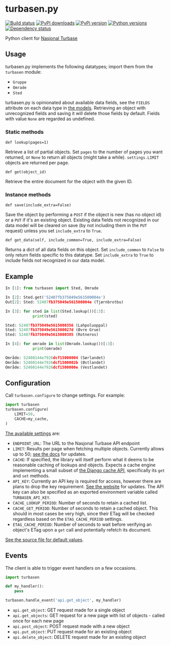 # turbasen.py

[![Build status](https://img.shields.io/wercker/ci/5572dde323929da36b16df5f.svg "Build status")](https://app.wercker.com/project/bykey/337a4c74baec7af88792f39c45715ff1)
[![PyPI downloads](https://img.shields.io/pypi/dm/turbasen.svg "PyPI downloads")](https://pypi.python.org/pypi/turbasen)
[![PyPi version](https://img.shields.io/pypi/v/turbasen.svg "PyPI version")](https://pypi.python.org/pypi/turbasen)
[![Python versions](https://img.shields.io/pypi/pyversions/turbasen.svg "Python versions")](https://pypi.python.org/pypi/turbasen)
[![Dependency status](https://img.shields.io/requires/github/Turbasen/turbasen.py.svg "Dependency status")](https://requires.io/github/Turbasen/turbasen.py/requirements/)

Python client for [Nasjonal Turbase](http://www.nasjonalturbase.no/)

## Usage

turbasen.py implements the following datatypes; import them from the `turbasen` module:

* `Gruppe`
* `Omrade`
* `Sted`

turbasen.py is opinionated about available data fields, see the `FIELDS` attribute on each data type in [the models](https://github.com/Turbasen/turbasen.py/blob/master/turbasen/models.py). Retrieving an object with unrecognized fields and saving it will delete those fields by default. Fields with value `None` are regarded as undefined.

### Static methods

`def lookup(pages=1)`

Retrieve a list of partial objects. Set `pages` to the number of pages you want returned, or `None` to return all objects (might take a while). `settings.LIMIT` objects are returned per page.

`def get(object_id)`

Retrieve the entire document for the object with the given ID.

### Instance methods

`def save(include_extra=False)`

Save the object by performing a `POST` if the object is new (has no object id) or a `PUT` if it's an existing object. Existing data fields not recognized in our data model will be cleared on save (by not including them in the `PUT` request) unless you set `include_extra` to `True`.

`def get_data(self, include_common=True, include_extra=False)`

Returns a dict of all data fields on this object. Set `include_common` to `False` to only return fields specific to this datatype. Set `include_extra` to `True` to include fields not recognized in our data model.

## Example

```python
In [1]: from turbasen import Sted, Omrade

In [2]: Sted.get('52407fb375049e561500004e')
Out[2]: Sted: 52407fb375049e561500004e (Tjørnbrotbu)

In [3]: for sted in list(Sted.lookup())[:3]:
            print(sted)

Sted: 52407fb375049e5615000356 (Lahpoluoppal)
Sted: 52407fb375049e561500027d (Øvre Grue)
Sted: 52407fb375049e5615000385 (Rotneros)

In [4]: for omrade in list(Omrade.lookup())[:3]:
            print(omrade)

Område: 52408144e7926dcf15000004 (Sørlandet)
Område: 52408144e7926dcf1500002b (Østlandet)
Område: 52408144e7926dcf1500000e (Vestlandet)
```


## Configuration

Call `turbasen.configure` to change settings. For example:

```python
import turbasen
turbasen.configure(
    LIMIT=50,
    CACHE=my_cache,
)
```

[The available settings](https://github.com/Turbasen/turbasen.py/blob/master/turbasen/settings.py) are:

* `ENDPOINT_URL`: The URL to the Nasjonal Turbase API endpoint
* `LIMIT`: Results per page when fetching multiple objects. Currently allows up to 50; [see the docs](http://www.nasjonalturbase.no/) for updates.
* `CACHE`: If specified, the library will itself perform what it deems to be reasonable caching of lookups and objects. Expects a cache engine implementing a small subset of [the Django cache API](https://docs.djangoproject.com/en/dev/topics/cache/#the-low-level-cache-api), specifically its `get` and `set` methods.
* `API_KEY`: Currently an API key is required for access, however there are plans to drop the key requirement. [See the website](http://www.nasjonalturbase.no/) for updates. The API key can also be specified as an exported environment variable called `TURBASEN_API_KEY`.
* `CACHE_LOOKUP_PERIOD`: Number of seconds to retain a cached list.
* `CACHE_GET_PERIOD`: Number of seconds to retain a cached object. This should in most cases be very high, since their ETag will be checked regardless based on the `ETAG_CACHE_PERIOD` settings.
* `ETAG_CACHE_PERIOD`: Number of seconds to wait before verifying an object's ETag upon a `get` call and potentially refetch its document.

[See the source file for default values](https://github.com/Turbasen/turbasen.py/blob/master/turbasen/settings.py).

## Events

The client is able to trigger event handlers on a few occasions.

```python
import turbasen

def my_handler():
    pass

turbasen.handle_event('api.get_object', my_handler)
```

* `api.get_object`: GET request made for a single object
* `api.get_objects`: GET request for a new page with list of objects - called once for each new page
* `api.post_object`: POST request made with a new object
* `api.put_object`: PUT request made for an existing object
* `api.delete_object`: DELETE request made for an existing object

